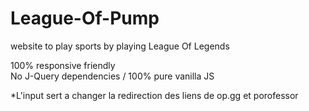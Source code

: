 # League-Of-Pump

website to play sports by playing League Of Legends  

100% responsive friendly  
No J-Query dependencies / 100% pure vanilla JS  

*L'input sert a changer la redirection des liens de op.gg et porofessor
